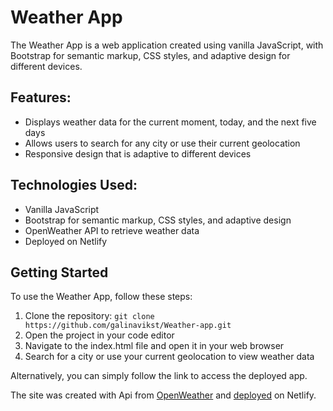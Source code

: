 # Weather App
The Weather App is a web application created using vanilla JavaScript, with Bootstrap for semantic markup, CSS styles, and adaptive design for different devices. 

## Features:
- Displays weather data for the current moment, today, and the next five days
- Allows users to search for any city or use their current geolocation
- Responsive design that is adaptive to different devices

## Technologies Used:

- Vanilla JavaScript
- Bootstrap for semantic markup, CSS styles, and adaptive design
- OpenWeather API to retrieve weather data
- Deployed on Netlify

## Getting Started
To use the Weather App, follow these steps:

1. Clone the repository: `git clone https://github.com/galinavikst/Weather-app.git`
2. Open the project in your code editor
3. Navigate to the index.html file and open it in your web browser
4. Search for a city or use your current geolocation to view weather data

Alternatively, you can simply follow the link to access the deployed app.

The site was created with Api from [OpenWeather](https://openweathermap.org/api) and [deployed](https://sparkly-raindrop-0a0717.netlify.app/) on Netlify.

